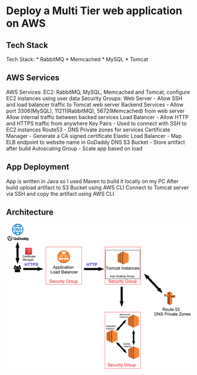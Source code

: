 # Deploy a Multi Tier web application on AWS

## Tech Stack
Tech Stack:
	* RabbitMQ
	* Memcached
	* MySQL
	* Tomcat

## AWS Services
AWS Services:
	EC2:
		RabbitMQ, MySQL, Memcached and Tomcat, configure EC2 instances using user data
	Security Groups:
		Web Server - Allow SSH and load balancer traffic to Tomcat web server
		Backend Services - Allow port 3306(MySQL), 11211(RabbitMQ), 5672(Memcached) from web server
						   Allow internal traffic between backed services
		Load Balancer - Allow HTTP and HTTPS traffic from anywhere
	Key Pairs - Used to connect with SSH to EC2 instances
	Route53 - DNS Private zones for services
	Certificate Manager - Generate a CA signed certificate 
	Elastic Load Balancer - Map ELB endpoint to website name in GoDaddy DNS
	S3 Bucket - Store artifact after build
	Autoscaling Group - Scale app based on load

## App Deployment
App is written in Java so I used Maven to build it locally on my PC
After build upload artifact to S3 Bucket using AWS CLI
Connect to Tomcat server via SSH and copy the artifact using AWS CLI
	

## Architecture
![alt text](https://github.com/erikGav/devops-training/blob/main/Lift%26Shift/Architecture.png?raw=true)
